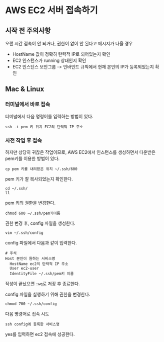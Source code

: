 # AWS EC2 서버 접속하기

## 시작 전 주의사항

오랜 시간 접속이 안 되거나, 권한이 없어 안 된다고 메시지가 나올 경우

- HostName 값이 정확히 탄력적 IP로 되어있는지 확인
- EC2 인스턴스가 running 상태인지 확인
- EC2 인스턴스 보안그룹 -> 인바인드 규칙에서 현재 본인의 IP가 등록되었는지 확인

## Mac & Linux

### 터미널에서 바로 접속
터미널에서 다음 명령어를 입력하는 방법이 있다.

```
ssh -i pem 키 위치 EC2의 탄력적 IP 주소
```

### 사전 작업 후 접속
하지만 상당히 귀찮은 작업이므로, AWS EC2에서 인스턴스를 생성하면서 다운받은 pem키를 이용한 방법이 있다.
```
cp pem 키를 내려받은 위치 ~/.ssh/600
```

pem 키가 잘 복사되었는지 확인한다.
```
cd ~/.ssh/
ll
```

pem 키의 권한을 변경한다.
```
chmod 600 ~/.ssh/pem키이름
```

권한 변경 후, config 파일을 생성한다.
```
vim ~/.ssh/config
```

config 파일에서 다음과 같이 입력한다.
```
# 주석
Host 본인이 원하는 서비스명
  HostName ec2의 탄력적 IP 주소
  User ec2-user
  IdentityFile ~/.ssh/pem키 이름
```

작성이 끝났으면 `:wq`로 저장 후 종료한다.

config 파일을 실행하기 위해 권한을 변경한다.
```
chmod 700 ~/.ssh/config
```

다음 명령어로 접속 시도
```
ssh config에 등록한 서비스명
```
yes를 입력하면 ec2 접속에 성공한다.










